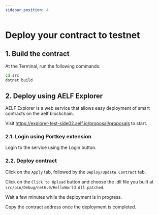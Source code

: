 ```yaml
---
sidebar_position: 4
---
```


# Deploy your contract to testnet

## 1. Build the contract

At the Terminal, run the following commands:

```bash
cd src
dotnet build
```

## 2. Deploy using AELF Explorer

AELF Explorer is a web service that allows easy deployment of smart contracts on the aelf blockchain.

Visit https://explorer-test-side02.aelf.io/proposal/proposals to start.

### 2.1. Login using Portkey extension

Login to the service using the Login button.

### 2.2. Deploy contract

Click on the `Apply` tab, followed by the `Deploy/Update Contract` tab.

Click on the `Click to Upload` button and choose the .dll file you built at `src/bin/Debug/net6.0/HelloWorld.dll.patched`.

Wait a few minutes while the deployment is in progress.

Copy the contract address once the deployment is completed.
